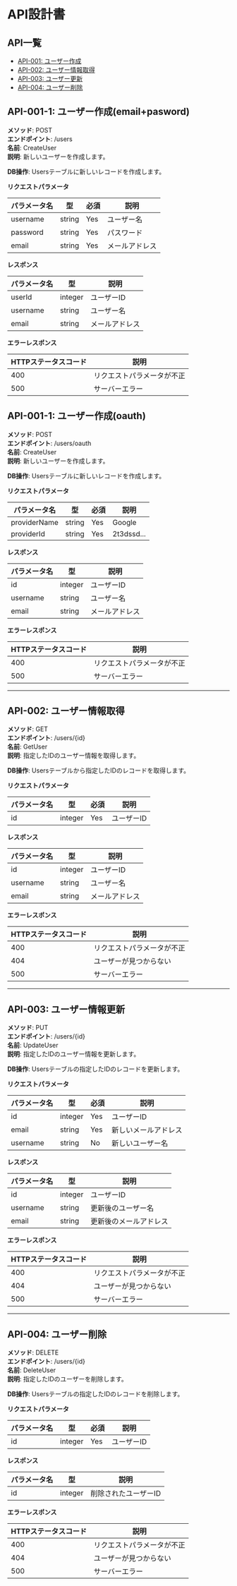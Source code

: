 # API設計書

## API一覧

- [API-001: ユーザー作成](#api-001-ユーザー作成)
- [API-002: ユーザー情報取得](#api-002-ユーザー情報取得)
- [API-003: ユーザー更新](#api-003-ユーザー情報更新)
- [API-004: ユーザー削除](#api-004-ユーザー削除)



## API-001-1: ユーザー作成(email+pasword)

**メソッド**: POST  
**エンドポイント**: /users  
**名前**: CreateUser  
**説明**: 新しいユーザーを作成します。

**DB操作**: Usersテーブルに新しいレコードを作成します。

**リクエストパラメータ**

| パラメータ名 | 型 | 必須 | 説明 |
|---|---|---|---|
| username | string | Yes | ユーザー名 |
| password | string | Yes | パスワード |
| email | string | Yes | メールアドレス |

**レスポンス**

| パラメータ名 | 型 | 説明 |
|---|---|---|
| userId | integer | ユーザーID |
| username | string | ユーザー名 |
| email | string | メールアドレス |

**エラーレスポンス**

| HTTPステータスコード | 説明 |
|---|---|
| 400 | リクエストパラメータが不正 |
| 500 | サーバーエラー |


## API-001-1: ユーザー作成(oauth)

**メソッド**: POST  
**エンドポイント**: /users/oauth  
**名前**: CreateUser  
**説明**: 新しいユーザーを作成します。

**DB操作**: Usersテーブルに新しいレコードを作成します。

**リクエストパラメータ**

| パラメータ名 | 型 | 必須 | 説明 |
|---|---|---|---|
| providerName | string | Yes | Google |
| providerId | string | Yes | 2t3dssd... |

**レスポンス**

| パラメータ名 | 型 | 説明 |
|---|---|---|
| id | integer | ユーザーID |
| username | string | ユーザー名 |
| email | string | メールアドレス |

**エラーレスポンス**

| HTTPステータスコード | 説明 |
|---|---|
| 400 | リクエストパラメータが不正 |
| 500 | サーバーエラー |

---

## API-002: ユーザー情報取得

**メソッド**: GET  
**エンドポイント**: /users/{id}  
**名前**: GetUser  
**説明**: 指定したIDのユーザー情報を取得します。  

**DB操作**: Usersテーブルから指定したIDのレコードを取得します。

**リクエストパラメータ**

| パラメータ名 | 型 | 必須 | 説明 |
|---|---|---|---|
| id | integer | Yes | ユーザーID |

**レスポンス**

| パラメータ名 | 型 | 説明 |
|---|---|---|
| id | integer | ユーザーID |
| username | string | ユーザー名 |
| email | string | メールアドレス |

**エラーレスポンス**

| HTTPステータスコード | 説明 |
|---|---|
| 400 | リクエストパラメータが不正 |
| 404 | ユーザーが見つからない |
| 500 | サーバーエラー |

---

## API-003: ユーザー情報更新

**メソッド**: PUT  
**エンドポイント**: /users/{id}  
**名前**: UpdateUser  
**説明**: 指定したIDのユーザー情報を更新します。  

**DB操作**: Usersテーブルの指定したIDのレコードを更新します。

**リクエストパラメータ**

| パラメータ名 | 型 | 必須 | 説明 |
|---|---|---|---|
| id | integer | Yes | ユーザーID |
| email | string | Yes | 新しいメールアドレス |
| username | string | No | 新しいユーザー名 |

**レスポンス**

| パラメータ名 | 型 | 説明 |
|---|---|---|
| id | integer | ユーザーID |
| username | string | 更新後のユーザー名 |
| email | string | 更新後のメールアドレス |

**エラーレスポンス**

| HTTPステータスコード | 説明 |
|---|---|
| 400 | リクエストパラメータが不正 |
| 404 | ユーザーが見つからない |
| 500 | サーバーエラー |

---

## API-004: ユーザー削除

**メソッド**: DELETE  
**エンドポイント**: /users/{id}  
**名前**: DeleteUser  
**説明**: 指定したIDのユーザーを削除します。  

**DB操作**: Usersテーブルの指定したIDのレコードを削除します。

**リクエストパラメータ**

| パラメータ名 | 型 | 必須 | 説明 |
|---|---|---|---|
| id | integer | Yes | ユーザーID |

**レスポンス**

| パラメータ名 | 型 | 説明 |
|---|---|---|
| id | integer | 削除されたユーザーID |

**エラーレスポンス**

| HTTPステータスコード | 説明 |
|---|---|
| 400 | リクエストパラメータが不正 |
| 404 | ユーザーが見つからない |
| 500 | サーバーエラー |
